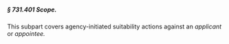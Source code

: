 ##### § 731.401 Scope. #####

This subpart covers agency-initiated suitability actions against an *applicant* or *appointee.*